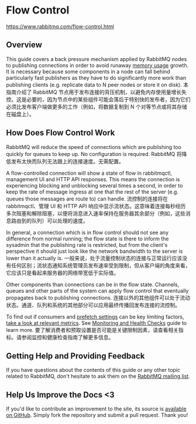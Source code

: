 # Flow Control

https://www.rabbitmq.com/flow-control.html

## Overview

This guide covers a back pressure mechanism applied by RabbitMQ nodes to publishing connections in order to avoid runaway [memory usage](https://www.rabbitmq.com/memory-use.html) growth. It is necessary because some components in a node can fall behind particularly fast publishers as they have to do significantly more work than publishing clients (e.g. replicate data to N peer nodes or store it on disk).  本指南介绍了 RabbitMQ 节点用于发布连接的背压机制，以避免内存使用量增长失控。这是必要的，因为节点中的某些组件可能会落后于特别快的发布者，因为它们必须比发布客户端做更多的工作（例如，将数据复制到 N 个对等节点或将其存储在磁盘上）。

## How Does Flow Control Work

RabbitMQ will reduce the speed of connections which are publishing too quickly for queues to keep up. No configuration is required.  RabbitMQ 将降低发布太快而队列无法跟上的连接速度。无需配置。

A flow-controlled connection will show a state of flow in rabbitmqctl, management UI and HTTP API responses. This means the connection is experiencing blocking and unblocking several times a second, in order to keep the rate of message ingress at one that the rest of the server (e.g. queues those messages are route to) can handle.  流控制的连接将在 rabbitmqctl、管理 UI 和 HTTP API 响应中显示流状态。这意味着连接每秒经历多次阻塞和解除阻塞，以便将消息进入速率保持在服务器其余部分（例如，这些消息路由到的队列）可以处理的速度。

In general, a connection which is in flow control should not see any difference from normal running; the flow state is there to inform the sysadmin that the publishing rate is restricted, but from the client's perspective it should just look like the network bandwidth to the server is lower than it actually is.  一般来说，处于流量控制状态的连接与正常运行应该没有任何区别；流状态通知系统管理员发布速率受到限制，但从客户端的角度来看，它应该只是看起来服务器的网络带宽低于实际值。

Other components than connections can be in the flow state. Channels, queues and other parts of the system can apply flow control that eventually propagates back to publishing connections.  连接以外的其他组件可以处于流动状态。通道、队列和系统的其他部分可以应用最终传播回发布连接的流控制。

To find out if consumers and [prefetch settings](https://www.rabbitmq.com/confirms.html) can be key limiting factors, [take a look at relevant metrics](https://blog.rabbitmq.com/posts/2014/04/finding-bottlenecks-with-rabbitmq-3-3/). See [Monitoring and Health Checks](https://www.rabbitmq.com/monitoring.html) guide to learn more.  要了解消费者和预取设置是否可能是关键限制因素，请查看相关指标。请参阅监控和健康检查指南了解更多信息。

## Getting Help and Providing Feedback

If you have questions about the contents of this guide or any other topic related to RabbitMQ, don't hesitate to ask them on the [RabbitMQ mailing list](https://groups.google.com/forum/#!forum/rabbitmq-users).

## Help Us Improve the Docs <3

If you'd like to contribute an improvement to the site, its source is [available on GitHub](https://github.com/rabbitmq/rabbitmq-website). Simply fork the repository and submit a pull request. Thank you!


